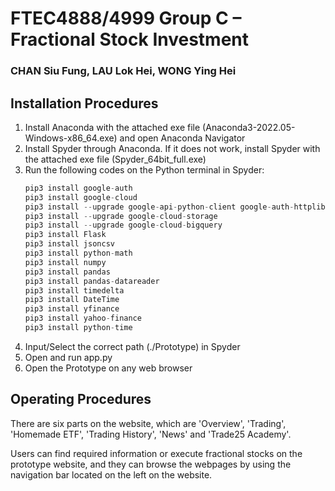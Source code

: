 # FTEC4888/4999 Group C – Fractional Stock Investment
### CHAN Siu Fung, LAU Lok Hei, WONG Ying Hei
## Installation Procedures
1. Install Anaconda with the attached exe file (Anaconda3-2022.05-Windows-x86_64.exe) and open Anaconda Navigator
2. Install Spyder through Anaconda. If it does not work, install Spyder with the attached exe file (Spyder_64bit_full.exe)
3. Run the following codes on the Python terminal in Spyder: 
    ```python
    pip3 install google-auth
    pip3 install google-cloud
    pip3 install --upgrade google-api-python-client google-auth-httplib2 google-auth-oauthlib 
    pip3 install --upgrade google-cloud-storage
    pip3 install --upgrade google-cloud-bigquery
    pip3 install Flask
    pip3 install jsoncsv
    pip3 install python-math
    pip3 install numpy
    pip3 install pandas
    pip3 install pandas-datareader
    pip3 install timedelta
    pip3 install DateTime
    pip3 install yfinance
    pip3 install yahoo-finance
    pip3 install python-time
    ```
4. Input/Select the correct path (./Prototype) in Spyder
5. Open and run app.py
6. Open the Prototype on any web browser

## Operating Procedures
There are six parts on the website, which are 'Overview', 'Trading', 'Homemade ETF', 'Trading History', 'News' and 'Trade25 Academy'.

Users can find required information or execute fractional stocks on the prototype website, and they can browse the webpages by using the navigation bar located on the left on the website.